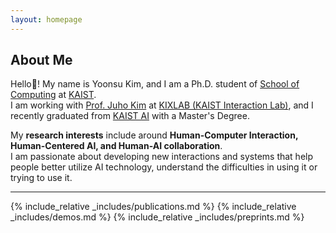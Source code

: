 ```yaml
---
layout: homepage
---
```


## About Me

Hello👋!  My name is Yoonsu Kim, and I am a Ph.D. student of [School of Computing](http://cs.kaist.ac.kr/) at [KAIST](https://www.kaist.ac.kr/en/).  
I am working with [Prof. Juho Kim](https://juhokim.com/) at [KIXLAB (KAIST Interaction Lab)](https://www.kixlab.org/), and I recently graduated from [KAIST AI](https://gsai.kaist.ac.kr/) with a Master's Degree.

My **research interests** include around **Human-Computer Interaction, Human-Centered AI, and Human-AI collaboration**.  
I am passionate about developing new interactions and systems that help people better utilize AI technology, understand the difficulties in using it or trying to use it.

---

<!-- ## Research Interests

- **Computer Vision:** image recognition, image generation, video captioning
- **Machine Learning:** meta-learning, incremental learning, transfer learning

## News

- **[Feb. 2020]** Our paper about incremental learning is accepted to CVPR 2020.
- **[Feb. 2020]** We will host the ACM Multimedia Asia 2020 conference in Singapore!
- **[Sept. 2019]** Our paper about few-shot learning is accepted to NeurIPS 2019.
- **[Mar. 2019]** Our paper about few-shot learning is accepted to CVPR 2019. -->

{% include_relative _includes/publications.md %}
{% include_relative _includes/demos.md %}
{% include_relative _includes/preprints.md %}
